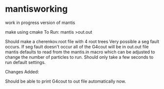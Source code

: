 # mantisworking
work in progress version of mantis

make using cmake
To Run:
  mantis >out.out

Should make a cherenkov.root file with 4 root trees
Very possible a seg fault occurs. If seg fault doesn't occur all of the G4cout will be in out.out file
mantis defaults to read from the mantis.in macro which can be adjusted to change the number of particles to run.
Should only take a few seconds to run default settings.

Changes Added:

Should be able to print G4cout to out file automatically now.
